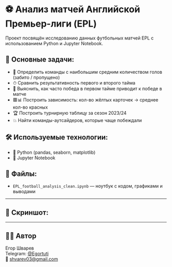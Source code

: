# ⚽ Анализ матчей Английской Премьер-лиги (EPL)

Проект посвящён исследованию данных футбольных матчей EPL с использованием Python и Jupyter Notebook.

## 📌 Основные задачи:
- 🔢 Определить команды с наибольшим средним количеством голов (забито / пропущено)
- ⏱ Сравнить результативность первого и второго тайма
- 🧠 Выяснить, как часто победа в первом тайме приводит к победе в матче
- 🟥📊 Построить зависимость: кол-во жёлтых карточек → среднее кол-во красных
- 🏆 Построить турнирную таблицу за сезон 2023/24
- 💥 Найти команды-аутсайдеров, которые чаще побеждали

## 🛠 Используемые технологии:
- 🐍 Python (pandas, seaborn, matplotlib)
- 📓 Jupyter Notebook

## 📂 Файлы:
- `EPL_football_analysis_clean.ipynb` — ноутбук с кодом, графиками и выводами

---

## 🚀 Скриншот:

---

## 👨‍💻 Автор
Егор Шварев  
Telegram: [@Egortuti](https://t.me/Egortuti)  
📧 shvarev03@gmail.com  
